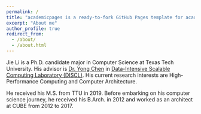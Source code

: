 ```yaml
---
permalink: /
title: "academicpages is a ready-to-fork GitHub Pages template for academic personal websites"
excerpt: "About me"
author_profile: true
redirect_from: 
  - /about/
  - /about.html
---
```


Jie Li is a Ph.D. candidate major in Computer Science at Texas Tech University. His advisor is [Dr. Yong Chen](http://www.myweb.ttu.edu/yonchen/) in [Data-Intensive Scalable Computing Laboratory (DISCL)](https://discl.cs.ttu.edu/doku.php?id=publications). His current research interests are High-Performance Computing and Computer Architecture.

He received his M.S. from TTU in 2019. Before embarking on his computer science journey, he received his B.Arch. in 2012 and worked as an architect at CUBE from 2012 to 2017.

